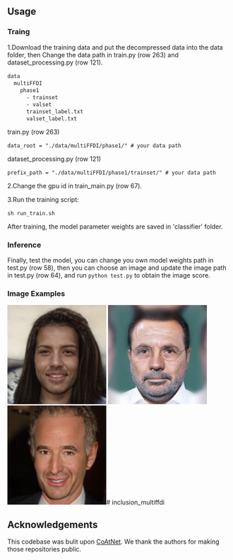 
## Usage

### Traing

1.Download the training data and put the decompressed data into the data folder, then Change the data path in train.py (row 263) and dataset_processing.py (row 121).
  ```
  data
    multiFFDI
      phase1
        - trainset
        - valset
        trainset_label.txt
        valset_label.txt
  ```
  train.py (row 263)
  ```
  data_root = "./data/multiFFDI/phase1/" # your data path
  ```
  dataset_processing.py (row 121)
  ```
  prefix_path = "./data/multiFFDI/phase1/trainset/" # your data path
  ```
2.Change the gpu id in train_main.py (row 67).

3.Run the training script:

  ```
  sh run_train.sh
  ```

  After training, the model parameter weights are saved in 'classifier' folder.

### Inference

  Finally, test the model, you can change you own model weights path in test.py (row 58), then you can choose an image and update the image path in test.py (row 64), and run ```python test.py``` to obtain the image score.

### Image Examples
<!-- ![image](./imgs/88b8a37897d79f59890432dff0107633.jpg =200x200)
![image](./imgs/7ab02a23cf8a30cda4c70647b6c34e4b.jpg =200x200)
![image](./imgs/e1a9bb09f6c3d79374c658c145a8d708.jpg =200x200) -->
<img src='./imgs/88b8a37897d79f59890432dff0107633.jpg' width='224' height='224'>
<img src='./imgs/7ab02a23cf8a30cda4c70647b6c34e4b.jpg' width='224' height='224'>
<img src='./imgs/e1a9bb09f6c3d79374c658c145a8d708.jpg' width='224' height='224'># inclusion_multiffdi

## Acknowledgements
This codebase was bulit upon [CoAtNet](https://github.com/chinhsuanwu/coatnet-pytorch). We thank the authors for making those repositories public.
